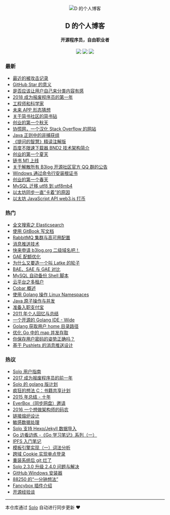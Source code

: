 <p align="center"><img alt="D 的个人博客" src="https://img.hacpai.com/avatar/1353745196354_1535379434567.png?imageView2/1/w/80/h/80/interlace/0/q/85"></p><h2 align="center">
D 的个人博客
</h2>

<h4 align="center">开源程序员，自由职业者</h4>
<p align="center"><a title="D 的个人博客" target="_blank" href="https://github.com/88250/solo-blog"><img src="https://img.shields.io/github/last-commit/88250/solo-blog.svg?style=flat-square"></a>
<a title="GitHub repo size in bytes" target="_blank" href="https://github/88250/solo-blog"><img src="https://img.shields.io/github/repo-size/88250/solo-blog.svg?style=flat-square"></a>
<a title="Solo Version" target="_blank" href="https://github.com/b3log/solo/releases"><img src="https://img.shields.io/badge/solo-3.3.0-f1e05a.svg?style=flat-square"></a>
</p>

### 最新

* [最近的被攻击记录](http://localhost/articles/2019/02/18/1550460506963.html)
* [GitHub Star 的意义](http://localhost/articles/2019/01/07/1546796187762.html)
* [是否应该让用户自己来分类内容有感](http://localhost/articles/2019/01/06/1546744077384.html)
* [2018 成为报废程序员的第一年](http://localhost/articles/2018/12/31/1546225387284.html)
* [工程师和科学家](http://localhost/articles/2018/12/23/1545535621318.html)
* [未来 APP 形态猜想](http://localhost/articles/2018/11/23/1542944133989.html)
* [关于简书社区的简书钻](http://localhost/articles/2018/11/09/1541729830770.html)
* [创业的第一个秋天](http://localhost/articles/2018/10/29/1540781279972.html)
* [协慌网，一个汉化 Stack Overflow 的网站](http://localhost/articles/2018/10/03/1538577113305.html)
* [Java 正则中的非捕获组](http://localhost/articles/2018/09/30/1538320113750.html)
* [《提问的智慧》精读注解版](http://localhost/articles/2018/09/08/1536377163156.html)
* [百度不限速下载器 BND2 技术架构简介](http://localhost/articles/2018/08/26/1535277215816.html)
* [创业的第一个夏天](http://localhost/articles/2018/07/26/1532590847178.html)
* [链书 M1 上线](http://localhost/articles/2018/06/21/1529545076617.html)
* [关于解散所有 B3log 开源社区官方 QQ 群的公告](http://localhost/articles/2018/05/17/1526517679116.html)
* [Windows 通过命令行安装根证书](http://localhost/articles/2018/05/03/1525333052172.html)
* [创业的第一个春天](http://localhost/articles/2018/04/20/1524191993505.html)
* [MySQL 迁移 utf8 到 utf8mb4](http://localhost/articles/2018/03/15/1521094110639.html)
* [以太坊同步一直“卡着”的原因](http://localhost/articles/2018/03/11/1520767628593.html)
* [以太坊 JavaScript API web3.js 打币](http://localhost/articles/2018/03/09/1520583695227.html)

### 热门

* [全文搜索之 Elasticsearch ](http://localhost/full-text-search-elasticsearch)
* [使用 GitBook 写文档](http://localhost/write-doc-via-gitbook)
* [RabbitMQ 集群与高可用配置](http://localhost/rabbitmq-clustering-ha)
* [消息推送技术](http://localhost/web-message-push)
* [快来申请 b3log.org 二级域名吧！](http://localhost/apply-b3log-domain.html)
* [GAE 配额优化](http://localhost/gae-quota-optimization)
* [为什么又要造一个叫 Latke 的轮子](http://localhost/why-latke-exists)
* [BAE、SAE 与 GAE 对比](http://localhost/bae-sae-gae)
* [MySQL 自动备份 Shell 脚本](http://localhost/backup-mysql-shell)
* [云平台之多租户](http://localhost/cloud-app-platform-multitenancy)
* [Cobar 概述](http://localhost/alibaba-cobar-survey)
* [使用 Golang 操作 Linux Namespaces](http://localhost/golang-linux-namespaces)
* [Java 原子操作与并发](http://localhost/java-atomic-conncurrent)
* [准备入职支付宝](http://localhost/articles/2011/05/03/1304392185486.html)
* [2011 年个人回忆与总结](http://localhost/programming-life-2011.html)
* [一个开源的 Golang IDE - Wide](http://localhost/hello-wide)
* [Golang 获取用户 home 目录路径](http://localhost/golang-get-user-home-dir)
* [优化 Go 中的 map 并发存取](http://localhost/optimizing-concurrent-map-access-in-go-chinese)
* [你保存用户密码的姿势正确吗？](http://localhost/secure-salted-password-hashing)
* [基于 Pushlets 的消息推送设计](http://localhost/server-push-based-on-pushlets)

### 热议

* [Solo 用户指南](http://localhost/articles/2017/04/23/1492881378588.html)
* [2017 成为报废程序员的前一年](http://localhost/articles/2017/12/31/1514687638181.html)
* [Solo 的 golang 版计划](http://localhost/articles/2017/09/11/1505113028471.html)
* [疯狂的想法 C：书籍共享计划](http://localhost/articles/2017/01/01/1483240295087.html)
* [2015 年总结 - 十年](http://localhost/articles/2016/01/30/1454085278317.html)
* [EverBox（同步网盘）邀请](http://localhost/everbox-invite.html)
* [2016 一个想做架构师的码农](http://localhost/articles/2016/12/30/1483027205828.html)
* [链接熔炉设计](http://localhost/articles/2016/09/07/1473238756829.html)
* [敏感数据处理](http://localhost/articles/2016/05/11/1462956775250.html)
* [Solo 支持 Hexo/Jekyll 数据导入](http://localhost/articles/2017/06/26/1498490209748.html)
* [Go 边看边练 -《Go 学习笔记》系列（一）](http://localhost/articles/2015/07/22/1437497122181.html)
* [IPFS 入门笔记](http://localhost/articles/2017/11/18/1511015097370.html)
* [模板引擎实现（一）词法分析](http://localhost/articles/2017/05/31/1496233258522.html)
* [跨域 Cookie 实现单点登录](http://localhost/sso-via-cross-domain-cookie)
* [重装系统后 git 烂了](http://localhost/articles/2018/02/24/1519471473213.html)
* [Solo 2.3.0 升级 2.4.0 问题与解决](http://localhost/articles/2017/10/18/1508292644879.html)
* [GitHub Windows 安装器](http://localhost/articles/2017/03/26/1490498197453.html)
* [88250 的“一分钟想法” ](http://localhost/articles/2009/12/09/1260370800000.html)
* [Fancybox 插件介绍](http://localhost/b3log-solo-041-fancybox-plugin)
* [开源经验谈](http://localhost/articles/2017/08/01/1501603146956.html)

---

本仓库通过 [Solo](https://github.com/b3log/solo) 自动进行同步更新 ❤️ 